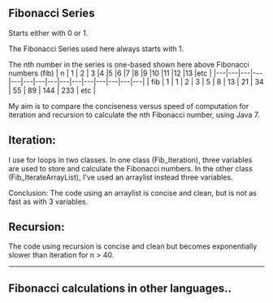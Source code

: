 Fibonacci Series
--
Starts either with 0 or 1.

The Fibonacci Series used here always starts with 1.

The nth number in the series is one-based shown here above Fibonacci numbers (fib)
|  n |  1 | 2  | 3  |4   |5   |6   |7   |8   |9   |10   |11   |12   |13   |etc  |
|---|---|---|---|---|---|---|---|---|---|---|---|---|---|---|
|  fib | 1  | 1  | 2  | 3  | 5  | 8  | 13  | 21  | 34  | 55  | 89  | 144  | 233  | etc  |

My aim is to compare the conciseness versus speed of computation for iteration and recursion to calculate the nth Fibonacci number, using Java 7.

Iteration:
-
I use for loops in two classes.
In one class (Fib_Iteration), three variables are used to store and calculate the Fibonacci numbers.
In the other class (Fib_IterateArrayList), I've used an arraylist instead three variables.

Conclusion: The code using an arraylist is concise and clean, but is not as fast as with 3 variables.

Recursion:
-
The code using recursion is concise and clean but becomes exponentially slower than iteration for n > 40.

-------------

Fibonacci calculations in other languages..
---
